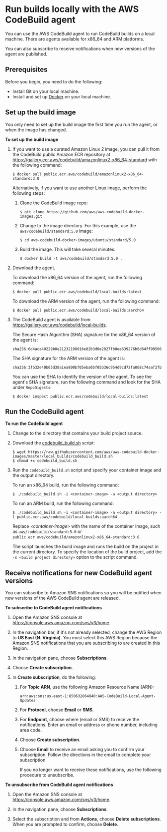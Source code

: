 # Run builds locally with the AWS CodeBuild agent<a name="use-codebuild-agent"></a>

You can use the AWS CodeBuild agent to run CodeBuild builds on a local machine\. There are agents available for x86\_64 and ARM platforms\.

You can also subscribe to receive notifications when new versions of the agent are published\. 

## Prerequisites<a name="use-codebuild-agent.prerequisites"></a>

Before you begin, you need to do the following:
+ Install Git on your local machine\.
+ Install and set up [Docker](https://www.docker.com/) on your local machine\.

## Set up the build image<a name="use-codebuild-agent.setup-image"></a>

You only need to set up the build image the first time you run the agent, or when the image has changed\.

**To set up the build image**

1. If you want to use a curated Amazon Linux 2 image, you can pull it from the CodeBuild public Amazon ECR repository at [https://gallery\.ecr\.aws/codebuild/amazonlinux2\-x86\_64\-standard](https://gallery.ecr.aws/codebuild/amazonlinux2-x86_64-standard) with the following command:

   ```
   $ docker pull public.ecr.aws/codebuild/amazonlinux2-x86_64-standard:3.0
   ```

   Alternatively, if you want to use another Linux image, perform the following steps:

   1. Clone the CodeBuild image repo:

      ```
      $ git clone https://github.com/aws/aws-codebuild-docker-images.git
      ```

   1. Change to the image directory\. For this example, use the `aws/codebuild/standard:5.0` image:

      ```
      $ cd aws-codebuild-docker-images/ubuntu/standard/5.0
      ```

   1. Build the image\. This will take several minutes\. 

      ```
      $ docker build -t aws/codebuild/standard:5.0 .
      ```

1. Download the agent\.

   To download the x86\_64 version of the agent, run the following command:

   ```
   $ docker pull public.ecr.aws/codebuild/local-builds:latest
   ```

   To download the ARM version of the agent, run the following command:

   ```
   $ docker pull public.ecr.aws/codebuild/local-builds:aarch64
   ```

1. <a name="codebuild-agent-sha"></a>The CodeBuild agent is available from [https://gallery\.ecr\.aws/codebuild/local\-builds](https://gallery.ecr.aws/codebuild/local-builds)\. 

   The Secure Hash Algorithm \(SHA\) signature for the x86\_64 version of the agent is:

   ```
   sha256:6d4aca40229b0e21232198016e82b3d0e2027fb8ee639276b6d64ff995065f0c
   ```

   The SHA signature for the ARM version of the agent is:

   ```
   sha256:3fb32e40b65d38a1ea800bf05eba0bf05b36c954d9cd72fa008c74aaf2fb6577
   ```

   You can use the SHA to identify the version of the agent\. To see the agent's SHA signature, run the following command and look for the SHA under `RepoDigests`: 

   ```
   $ docker inspect public.ecr.aws/codebuild/local-builds:latest
   ```

## Run the CodeBuild agent<a name="use-codebuild-agent.run-agent"></a>

**To run the CodeBuild agent**

1. Change to the directory that contains your build project source\.

1. Download the [codebuild\_build\.sh](https://github.com/aws/aws-codebuild-docker-images/blob/master/local_builds/codebuild_build.sh) script:

   ```
   $ wget https://raw.githubusercontent.com/aws/aws-codebuild-docker-images/master/local_builds/codebuild_build.sh
   $ chmod +x codebuild_build.sh
   ```

1. Run the `codebuild_build.sh` script and specify your container image and the output directory\.

   To run an x86\_64 build, run the following command:

   ```
   $ ./codebuild_build.sh -i <container-image> -a <output directory>
   ```

   To run an ARM build, run the following command:

   ```
   $ ./codebuild_build.sh -i <container-image> -a <output directory> -l public.ecr.aws/codebuild/local-builds:aarch64
   ```

   Replace *<container\-image>* with the name of the container image, such as `aws/codebuild/standard:5.0` or `public.ecr.aws/codebuild/amazonlinux2-x86_64-standard:3.0`\.

   The script launches the build image and runs the build on the project in the current directory\. To specify the location of the build project, add the `-s <build project directory>` option to the script command\.

## Receive notifications for new CodeBuild agent versions<a name="receive-codebuild-agent-notifications"></a>

You can subscribe to Amazon SNS notifications so you will be notified when new versions of the AWS CodeBuild agent are released\. 

**To subscribe to CodeBuild agent notifications**

1. Open the Amazon SNS console at [https://console\.aws\.amazon\.com/sns/v3/home](https://console.aws.amazon.com/sns/v3/home)\. 

1. In the navigation bar, if it's not already selected, change the AWS Region to **US East \(N\. Virginia\)**\. You must select this AWS Region because the Amazon SNS notifications that you are subscribing to are created in this Region\. 

1. In the navigation pane, choose **Subscriptions**\. 

1. Choose **Create subscription**\. 

1. In **Create subscription**, do the following: 

   1. For **Topic ARN**, use the following Amazon Resource Name \(ARN\): 

      ```
      arn:aws:sns:us-east-1:850632864840:AWS-CodeBuild-Local-Agent-Updates
      ```

   1. For **Protocol**, choose **Email** or **SMS**\. 

   1. For **Endpoint**, choose where \(email or SMS\) to receive the notifications\. Enter an email or address or phone number, including area code\. 

   1. Choose **Create subscription**\. 

   1. Choose **Email** to receive an email asking you to confirm your subscription\. Follow the directions in the email to complete your subscription\. 

      If you no longer want to receive these notifications, use the following procedure to unsubscribe\. 

**To unsubscribe from CodeBuild agent notifications**

1. Open the Amazon SNS console at [https://console\.aws\.amazon\.com/sns/v3/home](https://console.aws.amazon.com/sns/v3/home)\. 

1. In the navigation pane, choose **Subscriptions**\. 

1. Select the subscription and from **Actions**, choose **Delete subscriptions**\. When you are prompted to confirm, choose **Delete**\. 